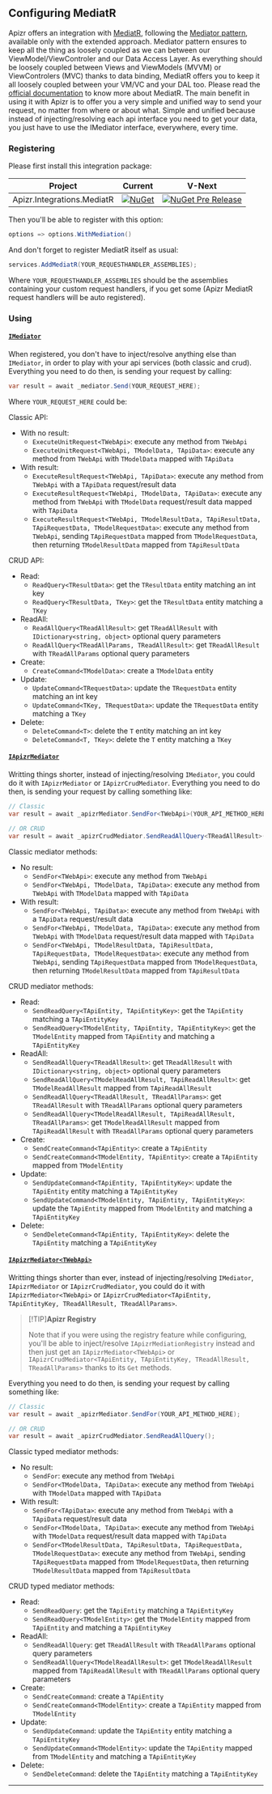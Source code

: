 ﻿## Configuring MediatR

Apizr offers an integration with [MediatR](https://github.com/jbogard/MediatR), following the [Mediator pattern](https://en.wikipedia.org/wiki/Mediator_pattern), available only with the extended approach.
Mediator pattern ensures to keep all the thing as loosely coupled as we can between our ViewModel/ViewControler and our Data Access Layer. As everything should be loosely coupled between Views and ViewModels (MVVM) or ViewControlers (MVC) thanks to data binding, MediatR offers you to keep it all loosely coupled between your VM/VC and your DAL too.
Please read the [official documentation](https://github.com/jbogard/MediatR/wiki) to know more about MediatR.
The main benefit in using it with Apizr is to offer you a very simple and unified way to send your request, no matter from where or about what.
Simple and unified because instead of injecting/resolving each api interface you need to get your data, you just have to use the IMediator interface, everywhere, every time.

### Registering

Please first install this integration package:

|Project|Current|V-Next|
|-------|-----|-----|
|Apizr.Integrations.MediatR|[![NuGet](https://img.shields.io/nuget/v/Apizr.Integrations.MediatR.svg)](https://www.nuget.org/packages/Apizr.Integrations.MediatR/)|[![NuGet Pre Release](https://img.shields.io/nuget/vpre/Apizr.Integrations.MediatR.svg)](https://www.nuget.org/packages/Apizr.Integrations.MediatR/)|

Then you'll be able to register with this option:

```csharp
options => options.WithMediation()
```

And don't forget to register MediatR itself as usual:
```csharp
services.AddMediatR(YOUR_REQUESTHANDLER_ASSEMBLIES);
```

Where `YOUR_REQUESTHANDLER_ASSEMBLIES` should be the assemblies containing your custom request handlers, if you get some (Apizr MediatR request handlers will be auto registered).

### Using

#### [`IMediator`](#tab/tabid-imediator)

When registered, you don't have to inject/resolve anything else than `IMediator`, in order to play with your api services (both classic and crud). 
Everything you need to do then, is sending your request by calling:
```csharp
var result = await _mediator.Send(YOUR_REQUEST_HERE);
```

Where `YOUR_REQUEST_HERE` could be:

Classic API:
 - With no result:
   - `ExecuteUnitRequest<TWebApi>`: execute any method from `TWebApi`
   - `ExecuteUnitRequest<TWebApi, TModelData, TApiData>`: execute any method from `TWebApi` with `TModelData` mapped with `TApiData`
 - With result:
   - `ExecuteResultRequest<TWebApi, TApiData>`: execute any method from `TWebApi` with a `TApiData` request/result data
   - `ExecuteResultRequest<TWebApi, TModelData, TApiData>`: execute any method from `TWebApi` with `TModelData` request/result data mapped with `TApiData`
   - `ExecuteResultRequest<TWebApi, TModelResultData, TApiResultData, TApiRequestData, TModelRequestData>`: execute any method from `TWebApi`, sending `TApiRequestData` mapped from `TModelRequestData`, then returning `TModelResultData` mapped from `TApiResultData`

CRUD API:
 - Read:
   - `ReadQuery<TResultData>`: get the `TResultData` entity matching an int key
   - `ReadQuery<TResultData, TKey>`: get the `TResultData` entity matching a `TKey` 
 - ReadAll:
   - `ReadAllQuery<TReadAllResult>`: get `TReadAllResult` with `IDictionary<string, object>` optional query parameters
   - `ReadAllQuery<TReadAllParams, TReadAllResult>`: get `TReadAllResult` with `TReadAllParams` optional query parameters
 - Create:
   - `CreateCommand<TModelData>`: create a `TModelData` entity
 - Update:
   - `UpdateCommand<TRequestData>`: update the `TRequestData` entity matching an int key
   - `UpdateCommand<TKey, TRequestData>`: update the `TRequestData` entity matching a `TKey`
 - Delete:
   - `DeleteCommand<T>`: delete the `T` entity matching an int key
   - `DeleteCommand<T, TKey>`: delete the `T` entity matching a `TKey`

#### [`IApizrMediator`](#tab/tabid-iapizrmediator)

Writting things shorter, instead of injecting/resolving `IMediator`, you could do it with `IApizrMediator` or `IApizrCrudMediator`. 
Everything you need to do then, is sending your request by calling something like:
```csharp
// Classic
var result = await _apizrMediator.SendFor<TWebApi>(YOUR_API_METHOD_HERE);

// OR CRUD
var result = await _apizrCrudMediator.SendReadAllQuery<TReadAllResult>();
```

Classic mediator methods:
 - No result:
   - `SendFor<TWebApi>`: execute any method from `TWebApi`
   - `SendFor<TWebApi, TModelData, TApiData>`: execute any method from `TWebApi` with `TModelData` mapped with `TApiData`
 - With result:
   - `SendFor<TWebApi, TApiData>`: execute any method from `TWebApi` with a `TApiData` request/result data
   - `SendFor<TWebApi, TModelData, TApiData>`: execute any method from `TWebApi` with `TModelData` request/result data mapped with `TApiData`
   - `SendFor<TWebApi, TModelResultData, TApiResultData, TApiRequestData, TModelRequestData>`: execute any method from `TWebApi`, sending `TApiRequestData` mapped from `TModelRequestData`, then returning `TModelResultData` mapped from `TApiResultData`

CRUD mediator methods:
 - Read:
   - `SendReadQuery<TApiEntity, TApiEntityKey>`: get the `TApiEntity` matching a `TApiEntityKey`
   - `SendReadQuery<TModelEntity, TApiEntity, TApiEntityKey>`: get the `TModelEntity` mapped from `TApiEntity` and matching a `TApiEntityKey`
 - ReadAll:
   - `SendReadAllQuery<TReadAllResult>`: get `TReadAllResult` with `IDictionary<string, object>` optional query parameters
   - `SendReadAllQuery<TModelReadAllResult, TApiReadAllResult>`: get `TModelReadAllResult` mapped from `TApiReadAllResult`
   - `SendReadAllQuery<TReadAllResult, TReadAllParams>`: get `TReadAllResult` with `TReadAllParams` optional query parameters
   - `SendReadAllQuery<TModelReadAllResult, TApiReadAllResult, TReadAllParams>`: get `TModelReadAllResult` mapped from `TApiReadAllResult` with `TReadAllParams` optional query parameters
 - Create:
   - `SendCreateCommand<TApiEntity>`: create a `TApiEntity`
   - `SendCreateCommand<TModelEntity, TApiEntity>`: create a `TApiEntity` mapped from `TModelEntity`
 - Update:
   - `SendUpdateCommand<TApiEntity, TApiEntityKey>`: update the `TApiEntity` entity matching a `TApiEntityKey`
   - `SendUpdateCommand<TModelEntity, TApiEntity, TApiEntityKey>`: update the `TApiEntity` mapped from `TModelEntity` and matching a `TApiEntityKey`
 - Delete:
   - `SendDeleteCommand<TApiEntity, TApiEntityKey>`: delete the `TApiEntity` matching a `TApiEntityKey`

#### [`IApizrMediator<TWebApi>`](#tab/tabid-iapizrmediator-twebapi)

Writting things shorter than ever, instead of injecting/resolving `IMediator`, `IApizrMediator` or `IApizrCrudMediator`, you could do it with `IApizrMediator<TWebApi>` or `IApizrCrudMediator<TApiEntity, TApiEntityKey, TReadAllResult, TReadAllParams>`. 

>[!TIP]**Apizr Registry**
>
>Note that if you were using the registry feature while configuring, you'll be able to inject/resolve `IApizrMediationRegistry` instead and then just get an `IApizrMediator<TWebApi>` or `IApizrCrudMediator<TApiEntity, TApiEntityKey, TReadAllResult, TReadAllParams>` thanks to its `Get` methods.

Everything you need to do then, is sending your request by calling something like:
```csharp
// Classic
var result = await _apizrMediator.SendFor(YOUR_API_METHOD_HERE);

// OR CRUD
var result = await _apizrCrudMediator.SendReadAllQuery();
```

Classic typed mediator methods:
- No result:
  - `SendFor`: execute any method from `TWebApi`
  - `SendFor<TModelData, TApiData>`: execute any method from `TWebApi` with `TModelData` mapped with `TApiData`
- With result:
  - `SendFor<TApiData>`: execute any method from `TWebApi` with a `TApiData` request/result data
  - `SendFor<TModelData, TApiData>`: execute any method from `TWebApi` with `TModelData` request/result data mapped with `TApiData`
  - `SendFor<TModelResultData, TApiResultData, TApiRequestData, TModelRequestData>`: execute any method from `TWebApi`, sending `TApiRequestData` mapped from `TModelRequestData`, then returning `TModelResultData` mapped from `TApiResultData`

CRUD typed mediator methods:
- Read:
  - `SendReadQuery`: get the `TApiEntity` matching a `TApiEntityKey`
  - `SendReadQuery<TModelEntity>`: get the `TModelEntity` mapped from `TApiEntity` and matching a `TApiEntityKey`
- ReadAll:
  - `SendReadAllQuery`: get `TReadAllResult` with `TReadAllParams` optional query parameters
  - `SendReadAllQuery<TModelReadAllResult>`: get `TModelReadAllResult` mapped from `TApiReadAllResult` with `TReadAllParams` optional query parameters
- Create:
  - `SendCreateCommand`: create a `TApiEntity`
  - `SendCreateCommand<TModelEntity>`: create a `TApiEntity` mapped from `TModelEntity`
- Update:
  - `SendUpdateCommand`: update the `TApiEntity` entity matching a `TApiEntityKey`
  - `SendUpdateCommand<TModelEntity>`: update the `TApiEntity` mapped from `TModelEntity` and matching a `TApiEntityKey`
- Delete:
  - `SendDeleteCommand`: delete the `TApiEntity` matching a `TApiEntityKey`

***